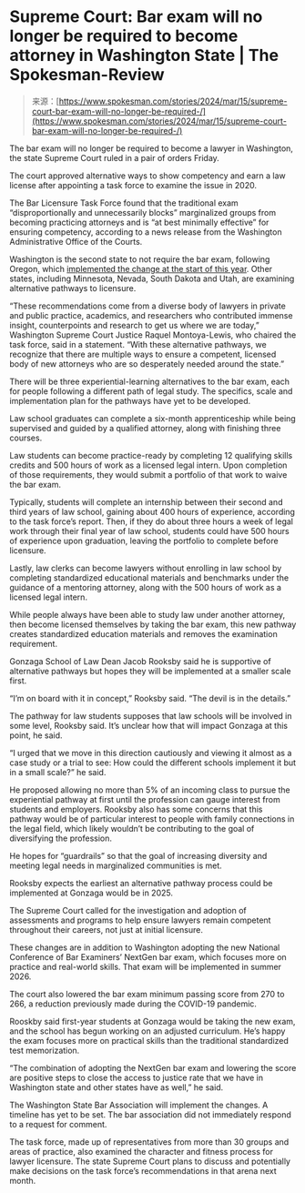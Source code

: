 <!--yml
category: 未分类
date: 2024-05-27 15:03:49
-->

# Supreme Court: Bar exam will no longer be required to become attorney in Washington State | The Spokesman-Review

> 来源：[https://www.spokesman.com/stories/2024/mar/15/supreme-court-bar-exam-will-no-longer-be-required-/](https://www.spokesman.com/stories/2024/mar/15/supreme-court-bar-exam-will-no-longer-be-required-/)

The bar exam will no longer be required to become a lawyer in Washington, the state Supreme Court ruled in a pair of orders Friday.

The court approved alternative ways to show competency and earn a law license after appointing a task force to examine the issue in 2020.

The Bar Licensure Task Force found that the traditional exam “disproportionally and unnecessarily blocks” marginalized groups from becoming practicing attorneys and is “at best minimally effective” for ensuring competency, according to a news release from the Washington Administrative Office of the Courts.

Washington is the second state to not require the bar exam, following Oregon, which [implemented the change at the start of this year](https://www.reuters.com/legal/government/no-bar-exam-required-practice-law-oregon-starting-next-year-2023-11-07/#:~:text=No). Other states, including Minnesota, Nevada, South Dakota and Utah, are examining alternative pathways to licensure.

“These recommendations come from a diverse body of lawyers in private and public practice, academics, and researchers who contributed immense insight, counterpoints and research to get us where we are today,” Washington Supreme Court Justice Raquel Montoya-Lewis, who chaired the task force, said in a statement. “With these alternative pathways, we recognize that there are multiple ways to ensure a competent, licensed body of new attorneys who are so desperately needed around the state.”

There will be three experiential-learning alternatives to the bar exam, each for people following a different path of legal study. The specifics, scale and implementation plan for the pathways have yet to be developed.

Law school graduates can complete a six-month apprenticeship while being supervised and guided by a qualified attorney, along with finishing three courses.

Law students can become practice-ready by completing 12 qualifying skills credits and 500 hours of work as a licensed legal intern. Upon completion of those requirements, they would submit a portfolio of that work to waive the bar exam.

Typically, students will complete an internship between their second and third years of law school, gaining about 400 hours of experience, according to the task force’s report. Then, if they do about three hours a week of legal work through their final year of law school, students could have 500 hours of experience upon graduation, leaving the portfolio to complete before licensure.

Lastly, law clerks can become lawyers without enrolling in law school by completing standardized educational materials and benchmarks under the guidance of a mentoring attorney, along with the 500 hours of work as a licensed legal intern.

While people always have been able to study law under another attorney, then become licensed themselves by taking the bar exam, this new pathway creates standardized education materials and removes the examination requirement.

Gonzaga School of Law Dean Jacob Rooksby said he is supportive of alternative pathways but hopes they will be implemented at a smaller scale first.

“I’m on board with it in concept,” Rooksby said. “The devil is in the details.”

The pathway for law students supposes that law schools will be involved in some level, Rooksby said. It’s unclear how that will impact Gonzaga at this point, he said.

“I urged that we move in this direction cautiously and viewing it almost as a case study or a trial to see: How could the different schools implement it but in a small scale?” he said.

He proposed allowing no more than 5% of an incoming class to pursue the experiential pathway at first until the profession can gauge interest from students and employers. Rooksby also has some concerns that this pathway would be of particular interest to people with family connections in the legal field, which likely wouldn’t be contributing to the goal of diversifying the profession.

He hopes for “guardrails” so that the goal of increasing diversity and meeting legal needs in marginalized communities is met.

Rooksby expects the earliest an alternative pathway process could be implemented at Gonzaga would be in 2025.

The Supreme Court called for the investigation and adoption of assessments and programs to help ensure lawyers remain competent throughout their careers, not just at initial licensure.

These changes are in addition to Washington adopting the new National Conference of Bar Examiners’ NextGen bar exam, which focuses more on practice and real-world skills. That exam will be implemented in summer 2026.

The court also lowered the bar exam minimum passing score from 270 to 266, a reduction previously made during the COVID-19 pandemic.

Rooskby said first-year students at Gonzaga would be taking the new exam, and the school has begun working on an adjusted curriculum. He’s happy the exam focuses more on practical skills than the traditional standardized test memorization.

“The combination of adopting the NextGen bar exam and lowering the score are positive steps to close the access to justice rate that we have in Washington state and other states have as well,” he said.

The Washington State Bar Association will implement the changes. A timeline has yet to be set. The bar association did not immediately respond to a request for comment.

The task force, made up of representatives from more than 30 groups and areas of practice, also examined the character and fitness process for lawyer licensure. The state Supreme Court plans to discuss and potentially make decisions on the task force’s recommendations in that arena next month.